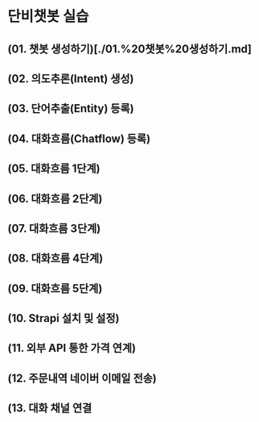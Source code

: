 # 단비챗봇 실습
## (01. 챗봇 생성하기)[./01.%20챗봇%20생성하기.md]
## (02. 의도추론(Intent) 생성)
## (03. 단어추출(Entity) 등록)
## (04. 대화흐름(Chatflow) 등록)
## (05. 대화흐름 1단계)
## (06. 대화흐름 2단계)
## (07. 대화흐름 3단계)
## (08. 대화흐름 4단계)
## (09. 대화흐름 5단계)
## (10. Strapi 설치 및 설정)
## (11. 외부 API 통한 가격 연계)
## (12. 주문내역 네이버 이메일 전송)
## (13. 대화 채널 연결

